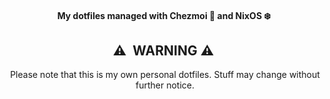 <div align="center">

#### My dotfiles managed with Chezmoi :house_with_garden: and NixOS :snowflake:&nbsp;


## :warning:&nbsp; WARNING :warning:&nbsp;

Please note that this is my own personal dotfiles.
Stuff may change without further notice.
</div>
